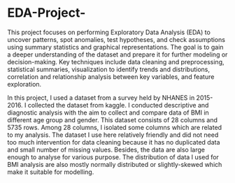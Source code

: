 # EDA-Project-

This project focuses on performing Exploratory Data Analysis (EDA) to uncover patterns, spot anomalies, test hypotheses, and check assumptions using summary statistics and graphical representations. The goal is to gain a deeper understanding of the dataset and prepare it for further modeling or decision-making. Key techniques include data cleaning and preprocessing, statistical summaries, visualization to identify trends and distributions, correlation and relationship analysis between key variables, and feature exploration.

In this project, I used a dataset from a survey held by NHANES in 2015-2016. I collected the dataset from kaggle. I conducted descriptive and diagnostic analysis with the aim to collect and compare data of BMI in different age group and gender. This dataset consists of 28 columns and 5735 rows. Among 28 columns, I isolated some columns which are related to my analysis. The dataset I use here relatively friendly and did not need too much intervention for data cleaning because it has no duplicated data and small number of missing values. Besides, the data are also large enough to analyse for various purpose. The distribution of data I used for BMI analysis are also mostly normally distributed or slightly-skewed which make it suitable for modelling.
